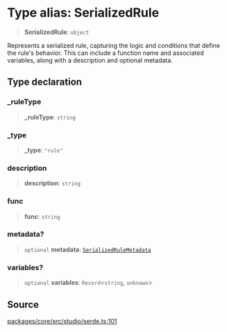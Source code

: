 # Type alias: SerializedRule

> **SerializedRule**: `object`

Represents a serialized rule, capturing the logic and conditions that define the rule's behavior.
This can include a function name and associated variables, along with a description and optional metadata.

## Type declaration

### \_ruleType

> **\_ruleType**: `string`

### \_type

> **\_type**: `"rule"`

### description

> **description**: `string`

### func

> **func**: `string`

### metadata?

> `optional` **metadata**: [`SerializedRuleMetadata`](SerializedRuleMetadata.md)

### variables?

> `optional` **variables**: `Record`\<`string`, `unknown`\>

## Source

[packages/core/src/studio/serde.ts:101](https://github.com/VictorS67/encre/blob/42c3bddca4be2d23ad959c1c99381eefbf43789c/packages/core/src/studio/serde.ts#L101)

